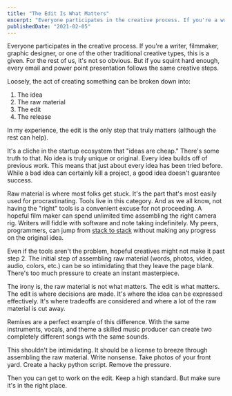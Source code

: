 ```yaml
---
title: "The Edit Is What Matters"
excerpt: "Everyone participates in the creative process. If you're a writer, filmmaker, graphic designer, or one of the other traditional creative types, this is a given. For the rest of us, it's not so obvious. But if you squint hard enough, every email and power point presentation follows the same creative steps."
publishedDate: "2021-02-05"
---
```


Everyone participates in the creative process. If you're a writer, filmmaker, graphic designer, or one of the other traditional creative types, this is a given. For the rest of us, it's not so obvious. But if you squint hard enough, every email and power point presentation follows the same creative steps.

Loosely, the act of creating something can be broken down into:

1.  The idea
2.  The raw material
3.  The edit
4.  The release

In my experience, the edit is the only step that truly matters (although the rest can help).

It's a cliche in the startup ecosystem that "ideas are cheap." There's some truth to that. No idea is truly unique or original. Every idea builds off of previous work. This means that just about every idea has been tried before. While a bad idea can certainly kill a project, a good idea doesn't guarantee success.

Raw material is where most folks get stuck. It's the part that's most easily used for procrastinating. Tools live in this category. And as we all know, not having the "right" tools is a convenient excuse for not proceeding. A hopeful film maker can spend unlimited time assembling the right camera rig. Writers will fiddle with software and note taking indefinitely. My peers, programmers, can jump from [stack to stack](https://hunterclarke.me/on-choosing-your-stack/) without making any progress on the original idea.

Even if the tools aren't the problem, hopeful creatives might not make it past step 2. The initial step of assembling raw material (words, photos, video, audio, colors, etc.) can be so intimidating that they leave the page blank. There's too much pressure to create an instant masterpiece.

The irony is, the raw material is not what matters. The edit is what matters. The edit is where decisions are made. It's where the idea can be expressed effectively. It's where tradeoffs are considered and where a lot of the raw material is cut away.

Remixes are a perfect example of this difference. With the same instruments, vocals, and theme a skilled music producer can create two completely different songs with the same sounds.

This shouldn't be intimidating. It should be a license to breeze through assembling the raw material. Write nonsense. Take photos of your front yard. Create a hacky python script. Remove the pressure.

Then you can get to work on the edit. Keep a high standard. But make sure it's in the right place.